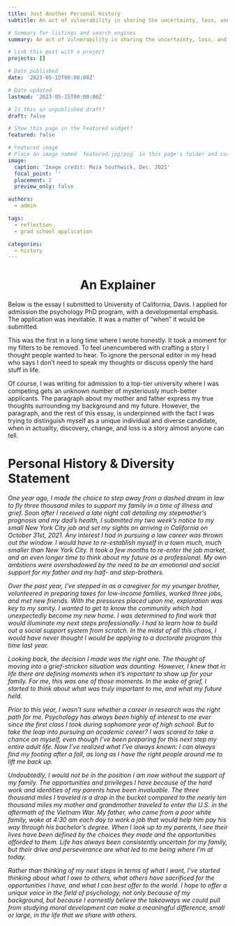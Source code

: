 ```yaml
---
title: Just Another Personal History
subtitle: An act of vulnerability in sharing the uncertainty, loss, and grief I faced.

# Summary for listings and search engines
summary: An act of vulnerability in sharing the uncertainty, loss, and grief I faced.

# Link this post with a project
projects: []

# Date published
date: '2023-05-15T00:00:00Z'

# Date updated
lastmod: '2023-05-15T00:00:00Z'

# Is this an unpublished draft?
draft: false

# Show this page in the Featured widget?
featured: false

# Featured image
# Place an image named `featured.jpg/png` in this page's folder and customize its options here.
image:
  caption: 'Image credit: Maia Southwick, Dec. 2021'
  focal_point: ''
  placement: 2
  preview_only: false

authors:
  - admin

tags:
  - reflection
  - grad school application

categories:
  - history
---
```


<h1 style="text-align: center;">An Explainer</h1>

Below is the essay I submitted to University of California, Davis. I applied for admission the psychology PhD program, with a developmental emphasis. The application was inevitable. It was a matter of “when” it would be submitted.

This was the first in a long time where I wrote honestly. It took a moment for my filters to be removed. To feel unencumbered with crafting a story I thought people wanted to hear. To ignore the personal editor in my head who says I don’t need to speak my thoughts or discuss openly the hard stuff in life.

Of course, I was writing for admission to a top-tier university where I was competing gets an unknown number of mysteriously much-better applicants. The paragraph about my mother and father express my true thoughts surrounding my background and my future. However, the paragraph, and the rest of this essay, is underpinned with the fact I was trying to distinguish myself as a unique individual and diverse candidate, when in actuality, discovery, change, and loss is a story almost anyone can tell. 


# Personal History & Diversity Statement

*One year ago, I made the choice to step away from a dashed dream in law to fly three thousand miles to support my family in a time of illness and grief. Soon after I received a late night call detailing my stepmother’s prognosis and my dad’s health, I submitted my two week’s notice to my small New York City job and set my sights on arriving in California on October 31st, 2021. Any interest I had in pursuing a law career was thrown out the window. I would have to re-establish myself in a town much, much smaller than New York City. It took a few months to re-enter the job market, and an even longer time to think about my future as a professional. My own ambitions were overshadowed by the need to be an emotional and social support for my father and my half- and step-brothers.*

*Over the past year, I’ve stepped in as a caregiver for my younger brother, volunteered in preparing taxes for low-income families, worked three jobs, and met new friends. With the pressures placed upon me, exploration was key to my sanity. I wanted to get to know the community which had unexpectedly become my new home. I was determined to find work that would illuminate my next steps professionally. I had to learn how to build out a social support system from scratch. In the midst of all this chaos, I would have never thought I would be applying to a doctorate program this time last year.*

*Looking back, the decision I made was the right one. The thought of moving into a grief-stricken situation was daunting. However, I knew that in life there are defining moments when it’s important to show up for your family. For me, this was one of those moments. In the wake of grief, I started to think about what was truly important to me, and what my future held.*

*Prior to this year, I wasn’t sure whether a career in research was the right path for me. Psychology has always been highly of interest to me ever since the first class I took during sophomore year of high school. But to take the leap into pursuing an academic career? I was scared to take a chance on myself, even though I’ve been preparing for this next step my entire adult life. Now I’ve realized what I’ve always known: I can always find my footing after a fall, as long as I have the right people around me to lift me back up.*

*Undoubtedly, I would not be in the position I am now without the support of my family. The opportunities and privileges I have because of the hard work and identities of my parents have been invaluable. The three thousand miles I traveled is a drop in the bucket compared to the nearly ten thousand miles my mother and grandmother traveled to enter the U.S. in the aftermath of the Vietnam War. My father, who came from a poor white family, woke at 4:30 am each day to work a job that would help him pay his way through his bachelor’s degree. When I look up to my parents, I see their lives have been defined by the choices they made and the opportunities afforded to them. Life has always been consistently uncertain for my family, but their drive and perseverance are what led to me being where I’m at today.*

*Rather than thinking of my next steps in terms of what I want, I’ve started thinking about what I owe to others, what others have sacrificed for the opportunities I have, and what I can best offer to the world. I hope to offer a unique voice in the field of psychology, not only because of my background, but because I earnestly believe the takeaways we could pull from studying moral development can make a meaningful difference, small or large, in the life that we share with others.*